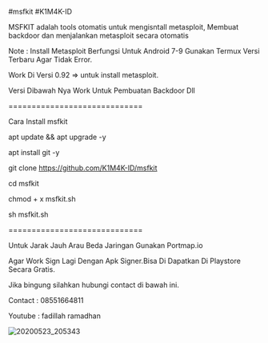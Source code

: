 #msfkit
#K1M4K-ID

MSFKIT adalah tools otomatis 
untuk mengisntall metasploit,
Membuat backdoor dan menjalankan metasploit 
secara otomatis

Note : Install Metasploit Berfungsi Untuk Android 7-9
Gunakan Termux Versi Terbaru Agar Tidak Error.

Work Di Versi 0.92 => untuk install metasploit.

Versi Dibawah Nya Work Untuk Pembuatan Backdoor Dll

=============================

Cara Install msfkit

apt update && apt upgrade -y

apt install git -y

git clone https://github.com/K1M4K-ID/msfkit

cd msfkit

chmod + x msfkit.sh

sh msfkit.sh

=============================

Untuk Jarak Jauh Arau Beda Jaringan 
Gunakan Portmap.io

Agar Work Sign Lagi Dengan Apk Signer.Bisa Di Dapatkan
Di Playstore Secara Gratis.

Jika bingung silahkan hubungi contact di bawah ini.

Contact : 08551664811

Youtube : fadillah ramadhan


![20200523_205343](https://user-images.githubusercontent.com/46388169/82732470-9b26e100-9d37-11ea-86bb-7c460e37b1c7.jpg)
